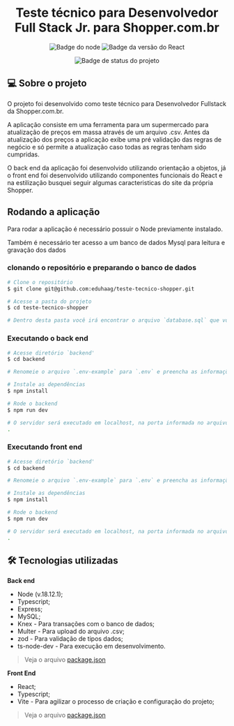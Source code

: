 <div align="center">
  
  # Teste técnico para Desenvolvedor Full Stack Jr. para Shopper.com.br
  
</div>
<div align="center">

![Badge do node](https://img.shields.io/badge/Node-18.12.1-red?logo=nodedotjs&color=%23339933)
![Badge da versão do React](https://img.shields.io/badge/React-v18.2.0-blue?logo=react&color=2ccce4)

![Badge de status do projeto](https://img.shields.io/badge/PROJETO%20CONCLU%C3%8DDO-darkGreen)

  
</div>

## 💻 Sobre o projeto
O projeto foi desenvolvido como teste técnico para Desenvolvedor Fullstack da Shopper.com.br.

A aplicação consiste em uma ferramenta para um supermercado para atualização de preços em massa através de um arquivo .csv.
Antes da atualização dos preços a aplicação exibe uma pré validação das regras de negócio e só permite a atualização caso todas as regras tenham sido cumpridas.

O back end da aplicação foi desenvolvido utilizando orientação a objetos, já o front end foi desenvolvido utilizando componentes funcionais do React e na estilização busquei seguir algumas caracteristicas do site da própria Shopper.

## Rodando a aplicação
Para rodar a aplicação é necessário possuir o Node previamente instalado.

Também é necessário ter acesso a um banco de dados Mysql para leitura e gravação dos dados

### clonando o repositório e preparando o banco de dados
```bash
# Clone o repositório
$ git clone git@github.com:eduhaag/teste-tecnico-shopper.git

# Acesse a pasta do projeto
$ cd teste-tecnico-shopper

# Dentro desta pasta você irá encontrar o arquivo `database.sql` que você deverá executar em seu servidor MySQL para preparar o banco de dados.
```

### Executando o back end
```bash
# Acesse diretório `backend'
$ cd backend

# Renomeie o arquivo `.env-example` para `.env` e preencha as informações de acesso ao banco de dados.

# Instale as dependências
$ npm install

# Rode o backend
$ npm run dev

# O servidor será executado em localhost, na porta informada no arquivo .env ou porta 3001.
.
```

### Executando front end
```bash
# Acesse diretório `backend'
$ cd backend

# Renomeie o arquivo `.env-example` para `.env` e preencha as informações de acesso ao banco de dados.

# Instale as dependências
$ npm install

# Rode o backend
$ npm run dev

# O servidor será executado em localhost, na porta informada no arquivo .env ou porta 3001.
.
```

## 🛠️ Tecnologias utilizadas
**Back end**
- Node (v.18.12.1);
- Typescript;
- Express;
- MySQL;
- Knex - Para transações com o banco de dados;
- Multer - Para upload do arquivo .csv;
- zod - Para validação de tipos dados;
- ts-node-dev - Para execução em desenvolvimento.
> Veja o arquivo [package.json](/backend/package.json)


**Front End**
- React;
- Typescript;
- Vite - Para agilizar o processo de criação e configuração do projeto;
> Veja o arquivo [package.json](/frontend/package.json)


